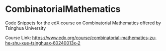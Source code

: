 # CombinatorialMathematics

Code Snippets for the edX course on Combinatorial Mathematics offered by Tsinghua University

Course Link: https://www.edx.org/course/combinatorial-mathematics-zu-he-shu-xue-tsinghuax-60240013x-2

